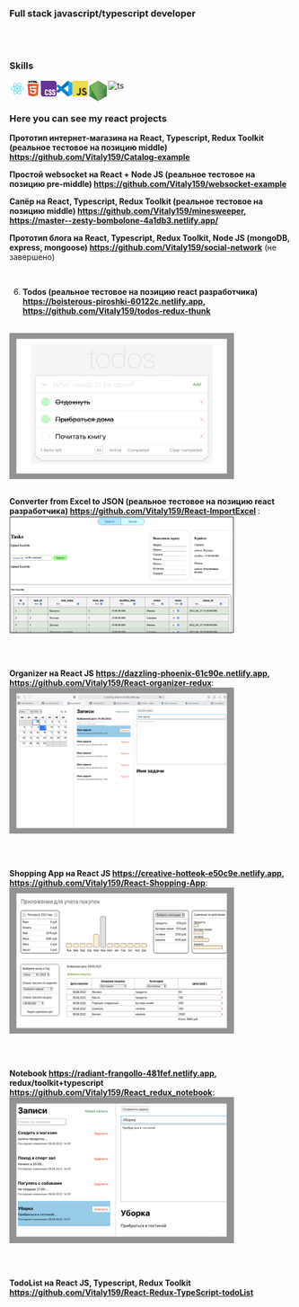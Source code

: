 ### Full stack javascript/typescript developer

<br/>
<br/>

### Skills
<img align="left" alt="react" width="28px" src="https://raw.githubusercontent.com/github/explore/80688e429a7d4ef2fca1e82350fe8e3517d3494d/topics/react/react.png" />
<img align="left" alt="html" width="28px" src="https://raw.githubusercontent.com/github/explore/80688e429a7d4ef2fca1e82350fe8e3517d3494d/topics/html/html.png" />
<img align="left" alt="css" width="28px" src="https://raw.githubusercontent.com/github/explore/80688e429a7d4ef2fca1e82350fe8e3517d3494d/topics/css/css.png" />
<img align="left" alt="vsCode" width="28px" src="https://raw.githubusercontent.com/github/explore/80688e429a7d4ef2fca1e82350fe8e3517d3494d/topics/visual-studio-code/visual-studio-code.png" />
<img align="left" alt="js" width="28px" src="https://raw.githubusercontent.com/github/explore/80688e429a7d4ef2fca1e82350fe8e3517d3494d/topics/javascript/javascript.png" />
<img align="left" alt="node" width="36px" src="https://raw.githubusercontent.com/github/explore/80688e429a7d4ef2fca1e82350fe8e3517d3494d/topics/nodejs/nodejs.png" />
<img align="left" alt="ts" width="28px" src="https://lh3.googleusercontent.com/-1IMYks4pLnY/WDmmGwEJqBI/AAAAAAAAA0I/bgG2F6tVQo0/s75/ptgrwroxjvoroonpotgunxwttsjksuux.png" />

<br/>
<br/>

### Here you can see my react projects

<b>Прототип интернет-магазина на React, Typescript, Redux Toolkit (реальное тестовое на позицию middle)<br/> https://github.com/Vitaly159/Catalog-example</b>
<br/>

<b>Простой websocket на React + Node JS (реальное тестовое на позицию pre-middle) https://github.com/Vitaly159/websocket-example
</b>
<br/>

<b>Сапёр на React, Typescript, Redux Toolkit (реальное тестовое на позицию middle) https://github.com/Vitaly159/minesweeper, 
https://master--zesty-bombolone-4a1db3.netlify.app/</b>
<br/>

<b>Прототип блога на React, Typescript, Redux Toolkit, Node JS (mongoDB, express, mongoose) https://github.com/Vitaly159/social-network</b> (не завершено) 

<br/>

6) <b>Todos  (реальное тестовое на позицию react разработчика) 
https://boisterous-piroshki-60122c.netlify.app,
https://github.com/Vitaly159/todos-redux-thunk
<br/>
<img align="center" alt="js" width="400px" src="https://github.com/Vitaly159/Vitaly159/blob/main/images/todos.png" /></b>

<br/>
<br/>

<b>Converter from Excel to JSON (реальное тестовое на позицию react разработчика) https://github.com/Vitaly159/React-ImportExcel 
</b>:
<br/>
<img align="center" alt="js" width="400px" src="https://github.com/Vitaly159/Vitaly159/blob/main/images/importExcel.png" />

<br/>
<br/>

<b>Organizer на React JS https://dazzling-phoenix-61c90e.netlify.app,
https://github.com/Vitaly159/React-organizer-redux</b>:
<br/>
<img align="center" alt="js" width="400px" src="https://github.com/Vitaly159/Vitaly159/blob/main/images/org.jpg" />

<br/>
<br/>

<b>Shopping App на React JS 
https://creative-hotteok-e50c9e.netlify.app, 
https://github.com/Vitaly159/React-Shopping-App</b>: 
<br/>
<img align="center" alt="js" width="400px" src="https://github.com/Vitaly159/Vitaly159/blob/main/images/shop.jpg" />

<br/>
<br/>

<b>Notebook https://radiant-frangollo-481fef.netlify.app,
redux/toolkit+typescript https://github.com/Vitaly159/React_redux_notebook</b>:
<br/>
<img align="center" alt="js" width="400px" src="https://github.com/Vitaly159/Vitaly159/blob/main/images/notebook.png" />

<br/>
<br/>

<b>TodoList на React JS, Typescript, Redux Toolkit https://github.com/Vitaly159/React-Redux-TypeScript-todoList
</b>

